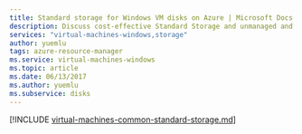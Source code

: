 ```yaml
---
title: Standard storage for Windows VM disks on Azure | Microsoft Docs
description: Discuss cost-effective Standard Storage and unmanaged and managed Windows VM disks.
services: "virtual-machines-windows,storage"
author: yuemlu
tags: azure-resource-manager
ms.service: virtual-machines-windows
ms.topic: article
ms.date: 06/13/2017
ms.author: yuemlu
ms.subservice: disks
---
```


[!INCLUDE [virtual-machines-common-standard-storage.md](../../../includes/virtual-machines-common-standard-storage.md)]
